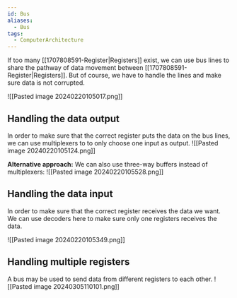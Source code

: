 ```yaml
---
id: Bus
aliases:
  - Bus
tags:
  - ComputerArchitecture
---
```

If too many [[1707808591-Register|Registers]] exist, we can use bus lines to share the pathway of data movement between [[1707808591-Register|Registers]]. But of course, we have to handle the lines and make sure data is not corrupted.

![[Pasted image 20240220105017.png]]

## Handling the data output
In order to make sure that the correct register puts the data on the bus lines, we can use multiplexers to to only choose one input as output.
![[Pasted image 20240220105124.png]]

**Alternative approach:** We can also use three-way buffers instead of multiplexers:
![[Pasted image 20240220105528.png]]
## Handling the data input
In order to make sure that the correct register receives the data we want. We can use decoders here to make sure only one registers receives the data. 

![[Pasted image 20240220105349.png]]

## Handling multiple registers
A bus may be used to send data from different registers to each other.
![[Pasted image 20240305110101.png]]
